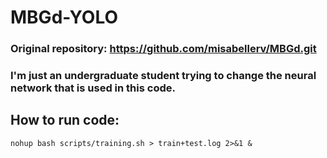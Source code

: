# MBGd-YOLO

### Original repository: https://github.com/misabellerv/MBGd.git

### I'm just an undergraduate student trying to change the neural network that is used in this code.

## How to run code:
```
nohup bash scripts/training.sh > train+test.log 2>&1 &
```
